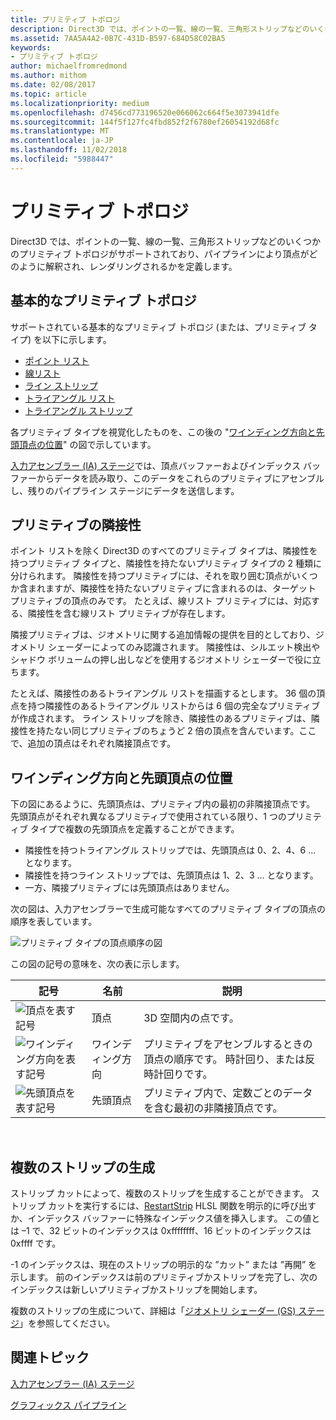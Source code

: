 ```yaml
---
title: プリミティブ トポロジ
description: Direct3D では、ポイントの一覧、線の一覧、三角形ストリップなどのいくつかのプリミティブ トポロジがサポートされており、パイプラインにより頂点がどのように解釈され、レンダリングされるかを定義します。
ms.assetid: 7AA5A4A2-0B7C-431D-B597-684D58C02BA5
keywords:
- プリミティブ トポロジ
author: michaelfromredmond
ms.author: mithom
ms.date: 02/08/2017
ms.topic: article
ms.localizationpriority: medium
ms.openlocfilehash: d7456cd773196520e066062c664f5e3073941dfe
ms.sourcegitcommit: 144f5f127fc4fbd852f2f6780ef26054192d68fc
ms.translationtype: MT
ms.contentlocale: ja-JP
ms.lasthandoff: 11/02/2018
ms.locfileid: "5988447"
---
```

# <a name="primitive-topologies"></a>プリミティブ トポロジ


Direct3D では、ポイントの一覧、線の一覧、三角形ストリップなどのいくつかのプリミティブ トポロジがサポートされており、パイプラインにより頂点がどのように解釈され、レンダリングされるかを定義します。

## <a name="span-idprimitivetypesspanspan-idprimitivetypesspanspan-idprimitivetypesspanbasic-primitive-topologies"></a><span id="Primitive_Types"></span><span id="primitive_types"></span><span id="PRIMITIVE_TYPES"></span>基本的なプリミティブ トポロジ


サポートされている基本的なプリミティブ トポロジ (または、プリミティブ タイプ) を以下に示します。

-   [ポイント リスト](point-lists.md)
-   [線リスト](line-lists.md)
-   [ライン ストリップ](line-strips.md)
-   [トライアングル リスト](triangle-lists.md)
-   [トライアングル ストリップ](triangle-strips.md)

各プリミティブ タイプを視覚化したものを、この後の "[ワインディング方向と先頭頂点の位置](#winding-direction-and-leading-vertex-positions)" の図で示しています。

[入力アセンブラー (IA) ステージ](input-assembler-stage--ia-.md)では、頂点バッファーおよびインデックス バッファーからデータを読み取り、このデータをこれらのプリミティブにアセンブルし、残りのパイプライン ステージにデータを送信します。

## <a name="span-idprimitiveadjacencyspanspan-idprimitiveadjacencyspanspan-idprimitiveadjacencyspanprimitive-adjacency"></a><span id="Primitive_Adjacency"></span><span id="primitive_adjacency"></span><span id="PRIMITIVE_ADJACENCY"></span>プリミティブの隣接性


ポイント リストを除く Direct3D のすべてのプリミティブ タイプは、隣接性を持つプリミティブ タイプと、隣接性を持たないプリミティブ タイプの 2 種類に分けられます。 隣接性を持つプリミティブには、それを取り囲む頂点がいくつか含まれますが、隣接性を持たないプリミティブに含まれるのは、ターゲット プリミティブの頂点のみです。 たとえば、線リスト プリミティブには、対応する、隣接性を含む線リスト プリミティブが存在します。

隣接プリミティブは、ジオメトリに関する追加情報の提供を目的としており、ジオメトリ シェーダーによってのみ認識されます。 隣接性は、シルエット検出やシャドウ ボリュームの押し出しなどを使用するジオメトリ シェーダーで役に立ちます。

たとえば、隣接性のあるトライアングル リストを描画するとします。 36 個の頂点を持つ隣接性のあるトライアングル リストからは 6 個の完全なプリミティブが作成されます。 ライン ストリップを除き、隣接性のあるプリミティブは、隣接性を持たない同じプリミティブのちょうど 2 倍の頂点を含んでいます。ここで、追加の頂点はそれぞれ隣接頂点です。

## <a name="span-idwindingdirectionandleadingvertexpositionsspanspan-idwindingdirectionandleadingvertexpositionsspanspan-idwindingdirectionandleadingvertexpositionsspanspan-idwinding-direction-and-leading-vertex-positionsspanwinding-direction-and-leading-vertex-positions"></a><span id="Winding_Direction_and_Leading_Vertex_Positions"></span><span id="winding_direction_and_leading_vertex_positions"></span><span id="WINDING_DIRECTION_AND_LEADING_VERTEX_POSITIONS"></span><span id="winding-direction-and-leading-vertex-positions"></span>ワインディング方向と先頭頂点の位置


下の図にあるように、先頭頂点は、プリミティブ内の最初の非隣接頂点です。 先頭頂点がそれぞれ異なるプリミティブで使用されている限り、1 つのプリミティブ タイプで複数の先頭頂点を定義することができます。

-   隣接性を持つトライアングル ストリップでは、先頭頂点は 0、2、4、6 ... となります。
-   隣接性を持つライン ストリップでは、先頭頂点は 1、2、3 ... となります。
-   一方、隣接プリミティブには先頭頂点はありません。

次の図は、入力アセンブラーで生成可能なすべてのプリミティブ タイプの頂点の順序を表しています。

![プリミティブ タイプの頂点順序の図](images/d3d10-primitive-topologies.png)

この図の記号の意味を、次の表に示します。

| 記号                                                                                   | 名前              | 説明                                                                         |
|------------------------------------------------------------------------------------------|-------------------|-------------------------------------------------------------------------------------|
| ![頂点を表す記号](images/d3d10-primitive-topologies-vertex.png)                     | 頂点            | 3D 空間内の点です。                                                                |
| ![ワインディング方向を表す記号](images/d3d10-primitive-topologies-winding-direction.png) | ワインディング方向 | プリミティブをアセンブルするときの頂点の順序です。 時計回り、または反時計回りです。 |
| ![先頭頂点を表す記号](images/d3d10-primitive-topologies-leading-vertex.png)       | 先頭頂点    | プリミティブ内で、定数ごとのデータを含む最初の非隣接頂点です。       |

 

## <a name="span-idgeneratingmultiplestripsspanspan-idgeneratingmultiplestripsspanspan-idgeneratingmultiplestripsspangenerating-multiple-strips"></a><span id="Generating_Multiple_Strips"></span><span id="generating_multiple_strips"></span><span id="GENERATING_MULTIPLE_STRIPS"></span>複数のストリップの生成


ストリップ カットによって、複数のストリップを生成することができます。 ストリップ カットを実行するには、[RestartStrip](https://msdn.microsoft.com/library/windows/desktop/bb509660) HLSL 関数を明示的に呼び出すか、インデックス バッファーに特殊なインデックス値を挿入します。 この値とは –1 で、32 ビットのインデックスは 0xffffffff、16 ビットのインデックスは 0xffff です。

-1 のインデックスは、現在のストリップの明示的な ”カット” または ”再開” を示します。 前のインデックスは前のプリミティブかストリップを完了し、次のインデックスは新しいプリミティブかストリップを開始します。

複数のストリップの生成について、詳細は「[ジオメトリ シェーダー (GS) ステージ](geometry-shader-stage--gs-.md)」を参照してください。

## <a name="span-idrelated-topicsspanrelated-topics"></a><span id="related-topics"></span>関連トピック


[入力アセンブラー (IA) ステージ](input-assembler-stage--ia-.md)

[グラフィックス パイプライン](graphics-pipeline.md)

 

 




